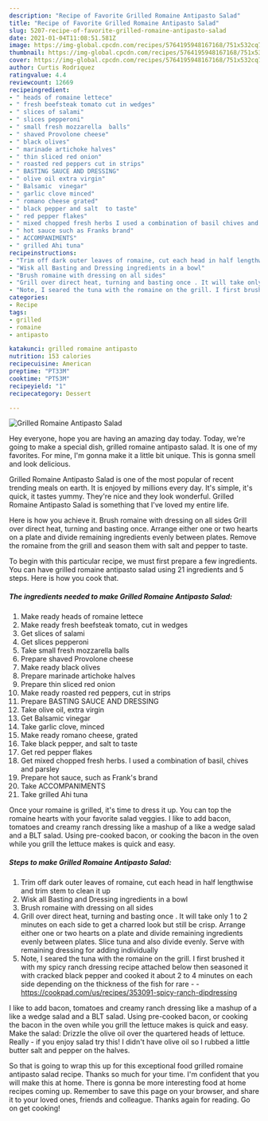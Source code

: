 ```yaml
---
description: "Recipe of Favorite Grilled Romaine Antipasto Salad"
title: "Recipe of Favorite Grilled Romaine Antipasto Salad"
slug: 5207-recipe-of-favorite-grilled-romaine-antipasto-salad
date: 2021-01-04T11:08:51.581Z
image: https://img-global.cpcdn.com/recipes/5764195948167168/751x532cq70/grilled-romaine-antipasto-salad-recipe-main-photo.jpg
thumbnail: https://img-global.cpcdn.com/recipes/5764195948167168/751x532cq70/grilled-romaine-antipasto-salad-recipe-main-photo.jpg
cover: https://img-global.cpcdn.com/recipes/5764195948167168/751x532cq70/grilled-romaine-antipasto-salad-recipe-main-photo.jpg
author: Curtis Rodriquez
ratingvalue: 4.4
reviewcount: 12669
recipeingredient:
- " heads of romaine lettece"
- " fresh beefsteak tomato cut in wedges"
- " slices of salami"
- " slices pepperoni"
- " small fresh mozzarella  balls"
- " shaved Provolone cheese"
- " black olives"
- " marinade artichoke halves"
- " thin sliced red onion"
- " roasted red peppers cut in strips"
- " BASTING SAUCE AND DRESSING"
- " olive oil extra virgin"
- " Balsamic  vinegar"
- " garlic clove minced"
- " romano cheese grated"
- " black pepper and salt  to taste"
- " red pepper flakes"
- " mixed chopped fresh herbs I used a combination of basil chives and parsley"
- " hot sauce such as Franks brand"
- " ACCOMPANIMENTS"
- " grilled Ahi tuna"
recipeinstructions:
- "Trim off dark outer leaves of romaine, cut each head in half lengthwise and trim stem to clean it up"
- "Wisk all Basting and Dressing ingredients in a bowl"
- "Brush romaine with dressing on all sides"
- "Grill over direct heat, turning and basting once . It will take only 1 to 2 minutes on each side to get a charred look but still be crisp. Arrange either one or two hearts on a plate and divide remaining ingredients evenly between plates. Slice tuna and also divide evenly. Serve with remaining dressing for adding individually"
- "Note, I seared the tuna with the romaine on the grill. I first brushed it with my spicy ranch dressing recipe attached below then seasoned it with cracked black pepper and cooked it about 2 to 4 minutes on each side depending on the thickness of the fish for rare  https://cookpad.com/us/recipes/353091-spicy-ranch-dipdressing"
categories:
- Recipe
tags:
- grilled
- romaine
- antipasto

katakunci: grilled romaine antipasto 
nutrition: 153 calories
recipecuisine: American
preptime: "PT33M"
cooktime: "PT53M"
recipeyield: "1"
recipecategory: Dessert

---
```



![Grilled Romaine Antipasto Salad](https://img-global.cpcdn.com/recipes/5764195948167168/751x532cq70/grilled-romaine-antipasto-salad-recipe-main-photo.jpg)

Hey everyone, hope you are having an amazing day today. Today, we're going to make a special dish, grilled romaine antipasto salad. It is one of my favorites. For mine, I'm gonna make it a little bit unique. This is gonna smell and look delicious.

Grilled Romaine Antipasto Salad is one of the most popular of recent trending meals on earth. It is enjoyed by millions every day. It's simple, it's quick, it tastes yummy. They're nice and they look wonderful. Grilled Romaine Antipasto Salad is something that I've loved my entire life.

Here is how you achieve it. Brush romaine with dressing on all sides Grill over direct heat, turning and basting once. Arrange either one or two hearts on a plate and divide remaining ingredients evenly between plates. Remove the romaine from the grill and season them with salt and pepper to taste.


To begin with this particular recipe, we must first prepare a few ingredients. You can have grilled romaine antipasto salad using 21 ingredients and 5 steps. Here is how you cook that.

<!--inarticleads1-->

##### The ingredients needed to make Grilled Romaine Antipasto Salad:

1. Make ready  heads of romaine lettece
1. Make ready  fresh beefsteak tomato, cut in wedges
1. Get  slices of salami
1. Get  slices pepperoni
1. Take  small fresh mozzarella  balls
1. Prepare  shaved Provolone cheese
1. Make ready  black olives
1. Prepare  marinade artichoke halves
1. Prepare  thin sliced red onion
1. Make ready  roasted red peppers, cut in strips
1. Prepare  BASTING SAUCE AND DRESSING
1. Take  olive oil, extra virgin
1. Get  Balsamic  vinegar
1. Take  garlic clove, minced
1. Make ready  romano cheese, grated
1. Take  black pepper, and salt  to taste
1. Get  red pepper flakes
1. Get  mixed chopped fresh herbs. I used a combination of basil, chives and parsley
1. Prepare  hot sauce, such as Frank&#39;s brand
1. Take  ACCOMPANIMENTS
1. Take  grilled Ahi tuna


Once your romaine is grilled, it&#39;s time to dress it up. You can top the romaine hearts with your favorite salad veggies. I like to add bacon, tomatoes and creamy ranch dressing like a mashup of a like a wedge salad and a BLT salad. Using pre-cooked bacon, or cooking the bacon in the oven while you grill the lettuce makes is quick and easy. 

<!--inarticleads2-->

##### Steps to make Grilled Romaine Antipasto Salad:

1. Trim off dark outer leaves of romaine, cut each head in half lengthwise and trim stem to clean it up
1. Wisk all Basting and Dressing ingredients in a bowl
1. Brush romaine with dressing on all sides
1. Grill over direct heat, turning and basting once . It will take only 1 to 2 minutes on each side to get a charred look but still be crisp. Arrange either one or two hearts on a plate and divide remaining ingredients evenly between plates. Slice tuna and also divide evenly. Serve with remaining dressing for adding individually
1. Note, I seared the tuna with the romaine on the grill. I first brushed it with my spicy ranch dressing recipe attached below then seasoned it with cracked black pepper and cooked it about 2 to 4 minutes on each side depending on the thickness of the fish for rare -  - https://cookpad.com/us/recipes/353091-spicy-ranch-dipdressing


I like to add bacon, tomatoes and creamy ranch dressing like a mashup of a like a wedge salad and a BLT salad. Using pre-cooked bacon, or cooking the bacon in the oven while you grill the lettuce makes is quick and easy. Make the salad: Drizzle the olive oil over the quartered heads of lettuce. Really - if you enjoy salad try this! I didn&#39;t have olive oil so I rubbed a little butter salt and pepper on the halves. 

So that is going to wrap this up for this exceptional food grilled romaine antipasto salad recipe. Thanks so much for your time. I'm confident that you will make this at home. There is gonna be more interesting food at home recipes coming up. Remember to save this page on your browser, and share it to your loved ones, friends and colleague. Thanks again for reading. Go on get cooking!
